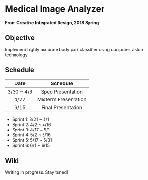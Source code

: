 # Medical Image Analyzer
#### From Creative Integrated Design, 2018 Spring

## Objective

Implement highly accurate body part classifier using computer vision technology

## Schedule

| Date | Schedule |
| :-: | :-: |
| 3/30 ~ 4/6 | Spec Presentation |
| 4/27 | Midterm Presentation |
| 6/15 | Final Presentation |

* Sprint 1: 3/21 ~ 4/1
* Sprint 2: 4/2 ~ 4/16
* Sprint 3: 4/17 ~ 5/1
* Sprint 4: 5/2 ~ 5/16
* Sprint 5: 5/17 ~ 5/31
* Sprint 6: 6/1 ~ 6/15

## Wiki

Writing in progress. Stay tuned!
